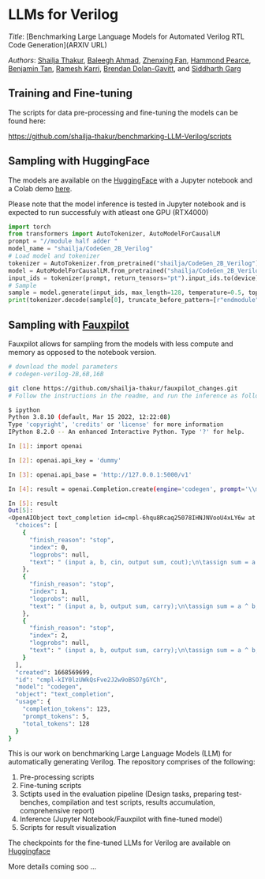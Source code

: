 # LLMs for Verilog 

*Title*: [Benchmarking Large Language Models for Automated Verilog RTL Code Generation](ARXIV URL)

*Authors*: [Shailja Thakur](https://shailja-thakur.github.io/), [Baleegh Ahmad](), [Zhenxing Fan](), [Hammond Pearce](), [Benjamin Tan](), [Ramesh Karri](), [Brendan Dolan-Gavitt](), and [Siddharth Garg]() 

<!---
<p align="center">
  <img src="assets/two.gif" width="60%">
</p>
-->

## Training and Fine-tuning

The scripts for data pre-processing and fine-tuning the models can be found here:

https://github.com/shailja-thakur/benchmarking-LLM-Verilog/scripts

## Sampling with HuggingFace

The models are available on the [HuggingFace](https://huggingface.co/models?search=verilog) with a Jupyter notebook and a Colab demo [here](https://colab.research.google.com/drive/XYZ?usp=sharing).

Please note that the model inference is tested in Jupyter notebook and is expected to run successfuly with atleast one GPU (RTX4000)


```python
import torch
from transformers import AutoTokenizer, AutoModelForCausalLM
prompt = "//module half adder "
model_name = "shailja/CodeGen_2B_Verilog"
# Load model and tokenizer
tokenizer = AutoTokenizer.from_pretrained("shailja/CodeGen_2B_Verilog")
model = AutoModelForCausalLM.from_pretrained("shailja/CodeGen_2B_Verilog").to(device)
input_ids = tokenizer(prompt, return_tensors="pt").input_ids.to(device)
# Sample
sample = model.generate(input_ids, max_length=128, temperature=0.5, top_p=0.9)
print(tokenizer.decode(sample[0], truncate_before_pattern=[r"endmodule"]) + "endmodule")
```

## Sampling with [Fauxpilot](https://github.com/shailja-thakur/fauxpilot_changes)

Fauxpilot allows for sampling from the models with less compute and memory as opposed to the notebook version.

```sh
# download the model parameters
# codegen-verilog-2B,6B,16B

git clone https://github.com/shailja-thakur/fauxpilot_changes.git
# Follow the instructions in the readme, and run the inference as follows:

$ ipython
Python 3.8.10 (default, Mar 15 2022, 12:22:08) 
Type 'copyright', 'credits' or 'license' for more information
IPython 8.2.0 -- An enhanced Interactive Python. Type '?' for help.

In [1]: import openai

In [2]: openai.api_key = 'dummy'

In [3]: openai.api_base = 'http://127.0.0.1:5000/v1'

In [4]: result = openai.Completion.create(engine='codegen', prompt='\\module half adder', max_tokens=100, temperature=0.1, n=3,top_p=1.0, stop=["endmodule"])

In [5]: result
Out[5]: 
<OpenAIObject text_completion id=cmpl-6hqu8Rcaq25078IHNJNVooU4xLY6w at 0x7f602c3d2f40> JSON: {
  "choices": [
    {
      "finish_reason": "stop",
      "index": 0,
      "logprobs": null,
      "text": " (input a, b, cin, output sum, cout);\n\tassign sum = a ^ b ^ cin;\n\tassign cout = (a & b) | (a & cin) | (b & cin);\n"
    },
    {
      "finish_reason": "stop",
      "index": 1,
      "logprobs": null,
      "text": " (input a, b, output sum, carry);\n\tassign sum = a ^ b;\n\tassign carry = a & b;\n"
    },
    {
      "finish_reason": "stop",
      "index": 2,
      "logprobs": null,
      "text": " (input a, b, output sum, carry);\n\tassign sum = a ^ b;\n\tassign carry = a & b;\n"
    }
  ],
  "created": 1668569699,
  "id": "cmpl-kIY0lzUWkQsFve2J2w9oBSO7gGYCh",
  "model": "codegen",
  "object": "text_completion",
  "usage": {
    "completion_tokens": 123,
    "prompt_tokens": 5,
    "total_tokens": 128
  }
}
```



This is our work on benchmarking Large Language Models (LLM) for automatically generating Verilog.
The repository comprises of the following:
1. Pre-processing scripts
2. Fine-tuning scripts
3. Sctipts used in the evaluation pipeline (Design tasks, preparing test-benches, compilation and test scripts, results accumulation, comprehensive report)
4. Inference (Jupyter Notebook/Fauxpilot with fine-tuned model)
5. Scripts for result visualization

The checkpoints for the fine-tuned LLMs for Verilog are available on [ Huggingface ](https://huggingface.co/shailja)

More details coming soo ...


